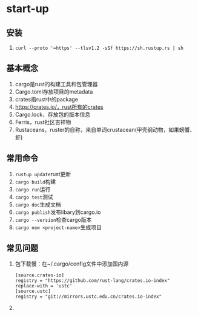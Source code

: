 # start-up

## 安装

1. `curl --proto '=https' --tlsv1.2 -sSf https://sh.rustup.rs | sh`


## 基本概念

1. cargo是rust的构建工具和包管理器
2. Cargo.toml存放项目的metadata
3. crates指rust中的package
4. https://crates.io/，rust所有的crates
5. Cargo.lock，存放包的版本信息
6. Ferris，rust社区吉祥物
7. Rustaceans，ruster的自称，来自单词crustacean(甲壳纲动物，如果螃蟹、虾)

## 常用命令

1. `rustup update`rust更新
2. `cargo build`构建
3. `cargo run`运行
4. `cargo test`测试
5. `cargo doc`生成文档
6. `cargo publish`发布libary到cargo.io
7. `cargo --version`检查cargo版本
8. `cargo new <project-name>`生成<project-name>项目
   
## 常见问题

1. 包下载慢：在~/.cargo/config文件中添加国内源
    ```
    [source.crates-io]
    registry = "https://github.com/rust-lang/crates.io-index"
    replace-with = 'ustc'
    [source.ustc]
    registry = "git://mirrors.ustc.edu.cn/crates.io-index"
    ```
2. 